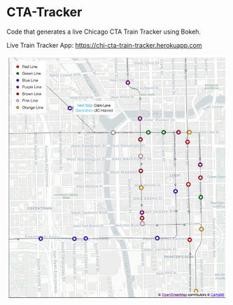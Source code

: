 # CTA-Tracker

Code that generates a live Chicago CTA Train Tracker using Bokeh.

Live Train Tracker App: https://chi-cta-train-tracker.herokuapp.com

![Train Tracker](images/Train_Tracker.png)
